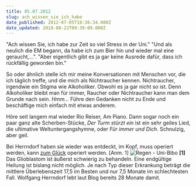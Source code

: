 ```yaml
---
title: 05.07.2012
slug: ach_wissen_sie_ich_habe
date_published: 2012-07-05T18:36:34.000Z
date_updated: 2018-08-22T09:39:09.000Z
---
```


"Ach wissen Sie, ich habe zur Zeit so viel Stress in der Uni." "Und als neulich die EM begann, da habe ich zum Bier hin und wieder mal eine geraucht,...". "Aber eigentlich gibt es ja gar keine Ausrede dafür, dass ich rückfällig geworden bin."

So oder ähnlich stelle ich mir meine Konversationen mit Menschen vor, die ich täglich treffe, und die mich als Nichtraucher kennen. Nichtraucher, irgendwie ein Stigma wie Alkoholiker. Obwohl es ja gar nicht so ist. Denn Alkoholiker bleibt man für immer, Raucher oder Nichtraucher kann man dem Grunde nach sein. *Hmm...* Führe den Gedanken nicht zu Ende und beschäftige mich einfach mit etwas anderem.

Höre seit langem mal wieder Rio Reiser, Am Piano. Dann sogar noch ein paar ganz alte Scherben-Stücke, *Der Turm stürzt ein* ist ein sehr geiles Lied, die ultimative Weltuntergangshymne, oder *Für immer und Dich*. Schnulzig, aber geil.

Bei Herrndorf haben sie wieder was entdeckt, im Kopf, muss operiert werden, kann [zum Glück](http://de.wikipedia.org/wiki/Glioblastom) operiert werden. [Anm. 1]
![Regen - Uni-Bibo](__GHOST_URL__/Krafft-Prinzmetal/skalen/assets_c/2012/07/insta_rain-thumb-580x580-88.jpg)
**[1]** Das Glioblastom ist äußerst schwierig zu behandeln. Eine endgültige Heilung ist bislang nicht möglich. Je nach Typ dieser Erkrankung beträgt die mittlere Überlebenszeit 17,5 im Besten und nur 7,5 Monate im schlechtesten Fall. Wolfgang Herrndorf lebt laut Blog bereits 28 Monate damit.
